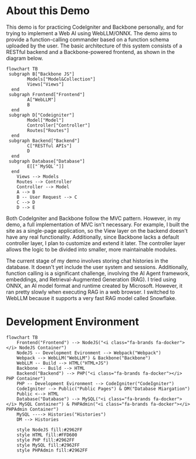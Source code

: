 # About this Demo

This demo is for practicing CodeIgniter and Backbone personally, and for trying to implement a Web AI using WebLLM/ONNX. The demo aims to provide a function-calling commander based on a function schema uploaded by the user. The basic architecture of this system consists of a RESTful backend and a Backbone-powered frontend, as shown in the diagram below.

```mermaid
flowchart TB
 subgraph B["Backbone JS"]
        Models["Model&Collection"]
        Views["Views"]
  end
 subgraph Frontend["Frontend"]
        A["WebLLM"]
        B
  end
 subgraph D["Codeigniter"]
        Model["Model"]
        Controller["Controller"]
        Routes["Routes"]
  end
 subgraph Backend["Backend"]
        C["RESTful APIs"]
        D
  end
 subgraph Database["Database"]
        E[["`MySQL`"]]
  end
    Views --> Models
    Routes --> Controller
    Controller --> Model
    A --> B
    B -- User Request --> C
    C --> D
    D --> E

```

Both CodeIgniter and Backbone follow the MVC pattern. However, in my demo, a full implementation of MVC isn't necessary. For example, I built the site as a single-page application, so the View layer on the backend doesn't have any real functionality. Additionally, since Backbone lacks a default controller layer, I plan to customize and extend it later. The controller layer allows the logic to be divided into smaller, more maintainable modules.

The current stage of my demo involves storing chat histories in the database. It doesn't yet include the user system and sessions. Additionally, function calling is a significant challenge, involving the AI Agent framework, embeddings, and Retrieval-Augmented Generation (RAG). I tried using ONNX, an AI model format and runtime created by Microsoft. However, it ran pretty slowly when executing RAG in a web browser. I switched to WebLLM because it supports a very fast RAG model called Snowflake.

# Development Environment

```mermaid
flowchart TB
    Frontend("Frontend") --> NodeJS("<i class="fa-brands fa-docker"></i> NodeJS Container")
    NodeJS -- Development Evironment --> Webpack("Webpack")
    Webpack --> WebLLM("WebLLM") & Backbone("Backbone")
    WebLLM -- Build --> HTML("HTML+JS")
    Backbone -- Build --> HTML
    Backend("Backend") --> PHP("<i class="fa-brands fa-docker"></i> PHP Container")
    PHP -- Development Evironment --> CodeIgniter("CodeIgniter")
    CodeIgniter --> Public("Public Pages") & DM("Database Miargation")
    Public <--> HTML
    Database("Database") --> MySQL("<i class="fa-brands fa-docker"></i> MySQL Container") & PHPAdmin("<i class="fa-brands fa-docker"></i> PHPAdmin Container")
    MySQL ----> Histories("Histories")
    DM --> Histories

    style NodeJS fill:#2962FF
    style HTML fill:#FFD600
    style PHP fill:#2962FF
    style MySQL fill:#2962FF
    style PHPAdmin fill:#2962FF

```


